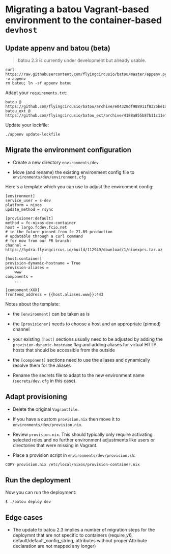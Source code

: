# Migrating a batou Vagrant-based environment to the container-based `devhost`


## Update appenv and batou (beta)

> batou 2.3 is currently under development but already usable.


```
curl https://raw.githubusercontent.com/flyingcircusio/batou/master/appenv.py -o appenv
rm batou; ln -sf appenv batou
```

Adapt your `requirements.txt`:

```
batou @ https://github.com/flyingcircusio/batou/archive/e04328df988911f8325be1aab1ced79aacce9f47.zip#sha256=5a25999ebce236373851980ea8c7a08ee6e60ba89662a249fd7513c3f01097a6
batou_ext @ https://github.com/flyingcircusio/batou_ext/archive/4188a855b87b11c11ef425dd85253143f207279d.zip#sha256=1cf585cf5f9bbf078f0e448669d96c285724cba6dc71ba63df739a515abd1a2c
```

Update your lockfile:

```
./appenv update-lockfile
```

## Migrate the environment configuration


* Create a new directory `environments/dev`

* Move (and rename) the existing environment config file to `environments/dev/environment.cfg`

Here's a template which you can use to adjust the environment config:

```
[environment]
service_user = s-dev
platform = nixos
update_method = rsync

[provisioner:default]
method = fc-nixos-dev-container
host = largo.fcdev.fcio.net
# in the future pinned from fc-21.09-production
# updatable through a curl command
# for now from our PR branch:
channel = https://hydra.flyingcircus.io/build/112949/download/1/nixexprs.tar.xz

[host:container]
provision-dynamic-hostname = True
provision-aliases =
	www
components =
	...

[component:XXX]
frontend_address = {{host.aliases.www}}:443
```

Notes about the template:

* the `[environment]` can be taken as is
* the `[provisioner]` needs to choose a host and an appropriate (pinned) channel
* your existing `[host]` sections usually need to be adjusted by adding the `provision-dynamic-hostname` flag and adding aliases for virtual HTTP hosts that should be accessible from the outside
* the `[component]` sections need to use the aliases and dynamically resolve them for the aliases

* Rename the secrets file to adapt to the new environment name (`secrets/dev.cfg` in this case).

## Adapt provisioning

* Delete the original `Vagrantfile`.

* If you have a custom `provision.nix` then move it to `environments/dev/provision.nix`.

* Review `provision.nix`. This should typically only require activating selected
  roles and no further environment adjustments like users or directories that
  were missing in Vagrant.

* Place a provision script in `environments/dev/provision.sh`:

```
COPY provision.nix /etc/local/nixos/provision-container.nix
```

## Run the deployment

Now you can run the deployment:

```
$ ./batou deploy dev
```

## Edge cases

* The update to batou 2.3 implies a number of migration steps for the
  deploymnt that are not specific to containers (require_v6, default/default_config_string, attributes without proper Attribute declaration are not mapped 
  any longer)

